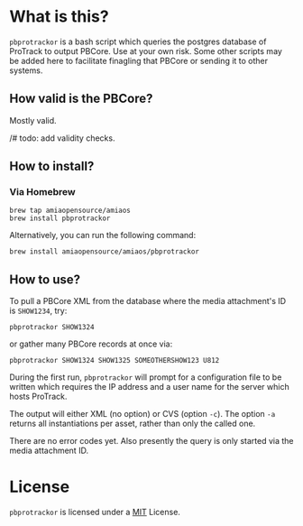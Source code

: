 # What is this?

`pbprotrackor` is a bash script which queries the postgres database of ProTrack to output PBCore. Use at your own risk. Some other scripts may be added here to facilitate finagling that PBCore or sending it to other systems. 

## How valid is the PBCore?

Mostly valid.

/# todo: add validity checks.

## How to install?

### Via Homebrew

```
brew tap amiaopensource/amiaos
brew install pbprotrackor
```

Alternatively, you can run the following command:
```
brew install amiaopensource/amiaos/pbprotrackor
```

## How to use?

To pull a PBCore XML from the database where the media attachment's ID is `SHOW1234`, try:

```
pbprotrackor SHOW1324
```

or gather many PBCore records at once via:

```
pbprotrackor SHOW1324 SHOW1325 SOMEOTHERSHOW123 U812
```

During the first run, `pbprotrackor` will prompt for a configuration file to be written which requires the IP address and a user name for the server which hosts ProTrack.

The output will either XML (no option) or CVS (option `-c`). The option `-a` returns all instantiations per asset, rather than only the called one.

There are no error codes yet. Also presently the query is only started via the media attachment ID.

# License

`pbprotrackor` is licensed under a [MIT](License.txt) License.
